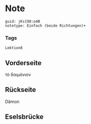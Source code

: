 # Note
```
guid: jKs[O0:o4B
notetype: Einfach (beide Richtungen)+
```

### Tags
```
Lektion8
```

## Vorderseite
τὸ δαιμόνιον

## Rückseite
Dämon

## Eselsbrücke

